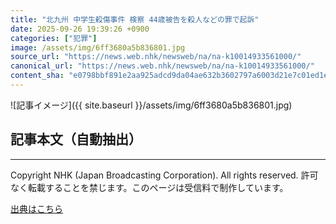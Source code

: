 ```yaml
---
title: "北九州 中学生殺傷事件 検察 44歳被告を殺人などの罪で起訴"
date: 2025-09-26 19:39:26 +0900
categories: ["犯罪"]
image: /assets/img/6ff3680a5b836801.jpg
source_url: "https://news.web.nhk/newsweb/na/na-k10014933561000/"
canonical_url: "https://news.web.nhk/newsweb/na/na-k10014933561000/"
content_sha: "e0798bbf891e2aa925adcd9da04ae632b3602797a6003d21e7c01ed1e8920ff4"
---
```


![記事イメージ]({{ site.baseurl }}/assets/img/6ff3680a5b836801.jpg)

## 記事本文（自動抽出）
<div><div class="_13tndsj2"><nav aria-label="フッターサイトナビゲーション" class="_13tndsj4"></nav><hr class="esl7kn2s esl7kn1l esl7kn1n _14xli2ae"><p class="esl7kn2s esl7kn1m esl7kn1o _1yvk0f68 _1lugom81">Copyright NHK (Japan Broadcasting Corporation). All rights reserved. 許可なく転載することを禁じます。このページは受信料で制作しています。</p></div></div>

[出典はこちら](https://news.web.nhk/newsweb/na/na-k10014933561000/)
